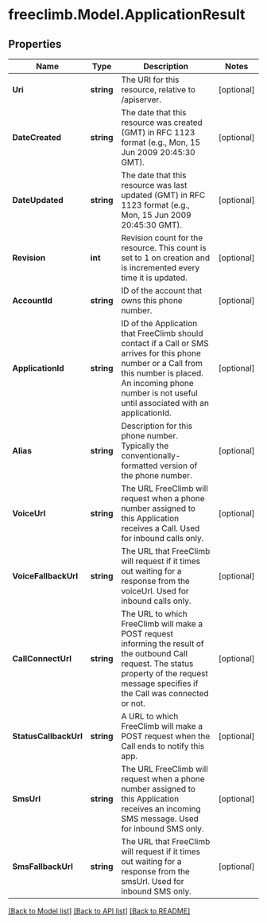 # freeclimb.Model.ApplicationResult

## Properties

Name | Type | Description | Notes
------------ | ------------- | ------------- | -------------
**Uri** | **string** | The URI for this resource, relative to /apiserver. | [optional] 
**DateCreated** | **string** | The date that this resource was created (GMT) in RFC 1123 format (e.g., Mon, 15 Jun 2009 20:45:30 GMT). | [optional] 
**DateUpdated** | **string** | The date that this resource was last updated (GMT) in RFC 1123 format (e.g., Mon, 15 Jun 2009 20:45:30 GMT). | [optional] 
**Revision** | **int** | Revision count for the resource. This count is set to 1 on creation and is incremented every time it is updated. | [optional] 
**AccountId** | **string** | ID of the account that owns this phone number. | [optional] 
**ApplicationId** | **string** | ID of the Application that FreeClimb should contact if a Call or SMS arrives for this phone number or a Call from this number is placed. An incoming phone number is not useful until associated with an applicationId. | [optional] 
**Alias** | **string** | Description for this phone number. Typically the conventionally-formatted version of the phone number. | [optional] 
**VoiceUrl** | **string** | The URL FreeClimb will request when a phone number assigned to this Application receives a Call. Used for inbound calls only. | [optional] 
**VoiceFallbackUrl** | **string** | The URL that FreeClimb will request if it times out waiting for a response from the voiceUrl. Used for inbound calls only. | [optional] 
**CallConnectUrl** | **string** | The URL to which FreeClimb will make a POST request informing the result of the outbound Call request. The status property of the request message specifies if the Call was connected or not. | [optional] 
**StatusCallbackUrl** | **string** | A URL to which FreeClimb will make a POST request when the Call ends to notify this app. | [optional] 
**SmsUrl** | **string** | The URL FreeClimb will request when a phone number assigned to this Application receives an incoming SMS message. Used for inbound SMS only. | [optional] 
**SmsFallbackUrl** | **string** | The URL that FreeClimb will request if it times out waiting for a response from the smsUrl. Used for inbound SMS only. | [optional] 

[[Back to Model list]](../README.md#documentation-for-models) [[Back to API list]](../README.md#documentation-for-api-endpoints) [[Back to README]](../README.md)

